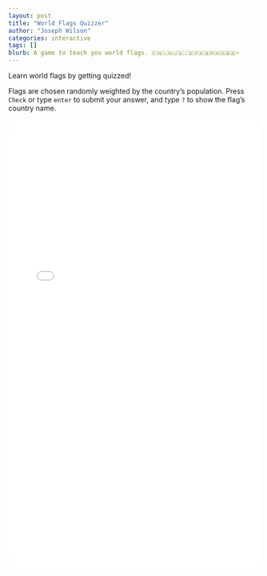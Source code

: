 ```yaml
---
layout: post
title: "World Flags Quizzer"
author: "Joseph Wilson"
categories: interactive
tags: []
blurb: A game to teach you world flags. 🇨🇳🇮🇳🇺🇸🇮🇩🇵🇰🇧🇷🇳🇬🇧🇩⋯
---
```


Learn world flags by getting quizzed!

Flags are chosen randomly weighted by the country’s population.
Press `Check` or type `enter` to submit your answer, and type `?` to show the flag’s country name.

<iframe src="{{ site.github.url }}/projects/flag-game"
style="
	width: 100%;
	height: 900px;
	background: white;
	border-radius: 25px;
	border: none;
"
></iframe>